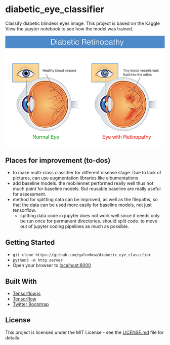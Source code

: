 # diabetic_eye_classifier
Classify diabetic blindess eyes image.
This project is based on the Kaggle 
View the jupyter notebook to see how the model was trained. 

![](img/diabetic_eye_overview.jpg) 

## Places for improvement (to-dos)
- to make multi-class classifier for different disease stage. Due to lack of pictures, can use augmentation libraries like albumentations
- add baseline models. the mobilennet performed really well thus not much point for baseline models. But reusable baseline are really useful for assessment.
- method for splitting data can be improved, as well as the filepaths, so that the data can be used more easily for baseline models, not just tensorflow.
    - spltting data code in jupyter does not work well since it needs only be run once for permanent directories. should split code. to move out of jupyter coding pipelines as much as possible.
 

## Getting Started
- `git clone https://github.com/galenhew/diabetic_eye_classifier`
- `python3 -m http.server`
- Open your browser to [localhost:8000](http://localhost:8000/)

## Built With

* [Tensorflow.js](https://www.tensorflow.org/js)
* [Tensorflow](https://www.tensorflow.org/)
* [Twitter Bootstrap](http://getbootstrap.com/)


## License

This project is licensed under the MIT License - see the [LICENSE.md](LICENSE.md) file for details


